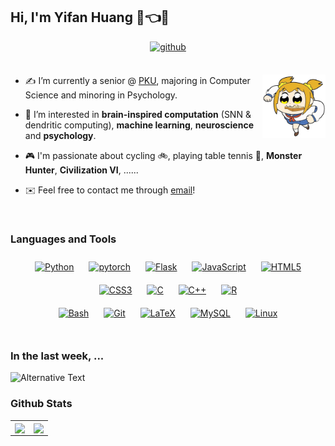 ## Hi, I'm Yifan Huang 🤡👈🤗  
  

<div align="center">
    <a href="https://github.com/AllenYolk" target="_blank">
        <img src=https://img.shields.io/badge/github-%2324292e.svg?&style=for-the-badge&logo=github&logoColor=white alt=github style="margin-bottom: 5px;" />
    </a>  
</div>  


<!--
<div align="center">
    <img src="https://komarev.com/ghpvc/?username=AllenYolk&&style=flat-square" align="center" />
</div>  
-->

<br/>  

<p>

<img src="./images/poppic-bread.webp" align="right" width="20%" height="auto" />

* ✍️ I’m currently a senior @ [PKU](https://www.pku.edu.cn/), majoring in Computer Science and minoring in Psychology.  
  

* 🤤 I’m interested in **brain-inspired computation** (SNN & dendritic computing), **machine learning**, **neuroscience** and **psychology**.  
  

* 🎮 I'm passionate about cycling 🚲, playing table tennis 🏓, **Monster Hunter**, **Civilization VI**, ......  
  

* ✉️ Feel free to contact me through [email](mailto:huang2627099045@gmail.com)!

</p>

<br/>  

### Languages and Tools  
<div align="center">  
<a href="https://www.python.org/" target="_blank"><img style="margin: 10px" src="https://profilinator.rishav.dev/skills-assets/python-original.svg" alt="Python" height="50" /></a>  
<a href="https://pytorch.org/" target="_blank"><img style="margin: 10px" src="https://profilinator.rishav.dev/skills-assets/pytorch-icon.svg" alt="pytorch" height="50" /></a>  
<a href="https://flask.palletsprojects.com/" target="_blank"><img style="margin: 10px" src="https://profilinator.rishav.dev/skills-assets/flask.png" alt="Flask" height="50" /></a>  
<a href="https://www.javascript.com/" target="_blank"><img style="margin: 10px" src="https://profilinator.rishav.dev/skills-assets/javascript-original.svg" alt="JavaScript" height="50" /></a>  
<a href="https://en.wikipedia.org/wiki/HTML5" target="_blank"><img style="margin: 10px" src="https://profilinator.rishav.dev/skills-assets/html5-original-wordmark.svg" alt="HTML5" height="50" /></a>  
<a href="https://www.w3schools.com/css/" target="_blank"><img style="margin: 10px" src="https://profilinator.rishav.dev/skills-assets/css3-original-wordmark.svg" alt="CSS3" height="50" /></a>  
<a href="https://www.cprogramming.com/" target="_blank"><img style="margin: 10px" src="https://profilinator.rishav.dev/skills-assets/c-original.svg" alt="C" height="50" /></a>  
<a href="https://www.cplusplus.com/" target="_blank"><img style="margin: 10px" src="https://profilinator.rishav.dev/skills-assets/cplusplus-original.svg" alt="C++" height="50" /></a>  
<a href="https://www.r-project.org/" target="_blank"><img style="margin: 10px" src="https://profilinator.rishav.dev/skills-assets/r.svg" alt="R" height="50" /></a>  
</div>  

<div align="center">  
<a href="https://www.gnu.org/software/bash/" target="_blank"><img style="margin: 10px" src="https://profilinator.rishav.dev/skills-assets/gnu_bash-icon.svg" alt="Bash" height="50" /></a>  
<a href="https://github.com/" target="_blank"><img style="margin: 10px" src="https://profilinator.rishav.dev/skills-assets/git-scm-icon.svg" alt="Git" height="50" /></a>  
<a href="https://www.latex-project.org/" target="_blank"><img style="margin: 10px" src="https://profilinator.rishav.dev/skills-assets/latex.png" alt="LaTeX" height="50" /></a>  
<a href="https://www.mysql.com/" target="_blank"><img style="margin: 10px" src="https://profilinator.rishav.dev/skills-assets/mysql-original-wordmark.svg" alt="MySQL" height="50" /></a>  
<a href="https://www.linux.org/" target="_blank"><img style="margin: 10px" src="https://profilinator.rishav.dev/skills-assets/linux-original.svg" alt="Linux" height="50" /></a>  
</div>  

<br/>  

### In the last week, ...

<img
  src="https://github.com/AllenYolk/AllenYolk/blob/main/images/stat.svg"
  alt="Alternative Text"
/>


### Github Stats  

<table><tr>
<td algn="center" valign="center">
    <img src="https://github-readme-stats-fork-beta.vercel.app/api?username=AllenYolk&show_icons=true&count_private=true&hide_border=true" align="center" style="height: 250px" />
</td>
<td align="center" valign="center">
    <img src="https://github-readme-stats-fork-beta.vercel.app/api/top-langs/?username=AllenYolk&hide_border=true&layout=compact" align="center" style="height: 250px"/>
</td>
</tr></table>

